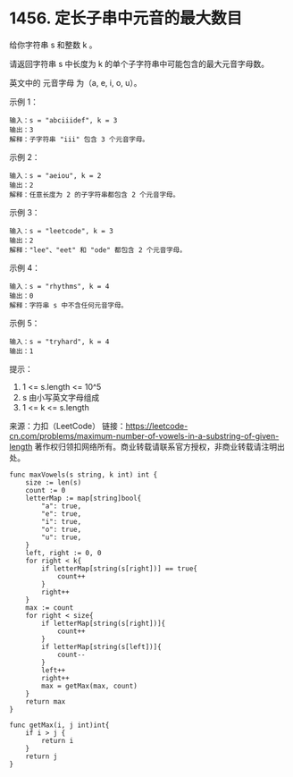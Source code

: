 # 1456. 定长子串中元音的最大数目

给你字符串 s 和整数 k 。

请返回字符串 s 中长度为 k 的单个子字符串中可能包含的最大元音字母数。

英文中的 元音字母 为（a, e, i, o, u）。

示例 1：

```text
输入：s = "abciiidef", k = 3
输出：3
解释：子字符串 "iii" 包含 3 个元音字母。
```

示例 2：

```text
输入：s = "aeiou", k = 2
输出：2
解释：任意长度为 2 的子字符串都包含 2 个元音字母。
```

示例 3：

```text
输入：s = "leetcode", k = 3
输出：2
解释："lee"、"eet" 和 "ode" 都包含 2 个元音字母。
```

示例 4：

```text
输入：s = "rhythms", k = 4
输出：0
解释：字符串 s 中不含任何元音字母。
```

示例 5：

```text
输入：s = "tryhard", k = 4
输出：1
```

提示：

1. 1 <= s.length <= 10^5
2. s 由小写英文字母组成
3. 1 <= k <= s.length

来源：力扣（LeetCode）
链接：<https://leetcode-cn.com/problems/maximum-number-of-vowels-in-a-substring-of-given-length>
著作权归领扣网络所有。商业转载请联系官方授权，非商业转载请注明出处。

```golang
func maxVowels(s string, k int) int {
    size := len(s)
    count := 0
    letterMap := map[string]bool{
        "a": true,
        "e": true,
        "i": true,
        "o": true,
        "u": true,
    }
    left, right := 0, 0
    for right < k{
        if letterMap[string(s[right])] == true{
            count++
        }
        right++
    }
    max := count
    for right < size{
        if letterMap[string(s[right])]{
            count++
        }
        if letterMap[string(s[left])]{
            count--
        }
        left++
        right++
        max = getMax(max, count)
    }
    return max
}

func getMax(i, j int)int{
    if i > j {
        return i
    }
    return j
}
```
